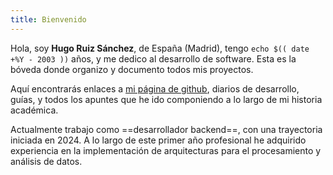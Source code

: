 ```yaml
---
title: Bienvenido
---
```


Hola, soy **Hugo Ruiz Sánchez**, de España (Madrid), tengo `echo $(( date +%Y - 2003 ))` años, y me dedico al desarrollo de software. Esta es la bóveda donde organizo y documento todos mis proyectos. 

Aquí encontrarás enlaces a [mi página de github](https://github.com/hugorsz-dev), diarios de desarrollo, guías, y todos los apuntes que he ido componiendo a lo largo de mi historia académica.

Actualmente trabajo como ==desarrollador backend==, con una trayectoria iniciada en 2024. A lo largo de este primer año profesional he adquirido experiencia en la implementación de arquitecturas para el procesamiento y análisis de datos.


